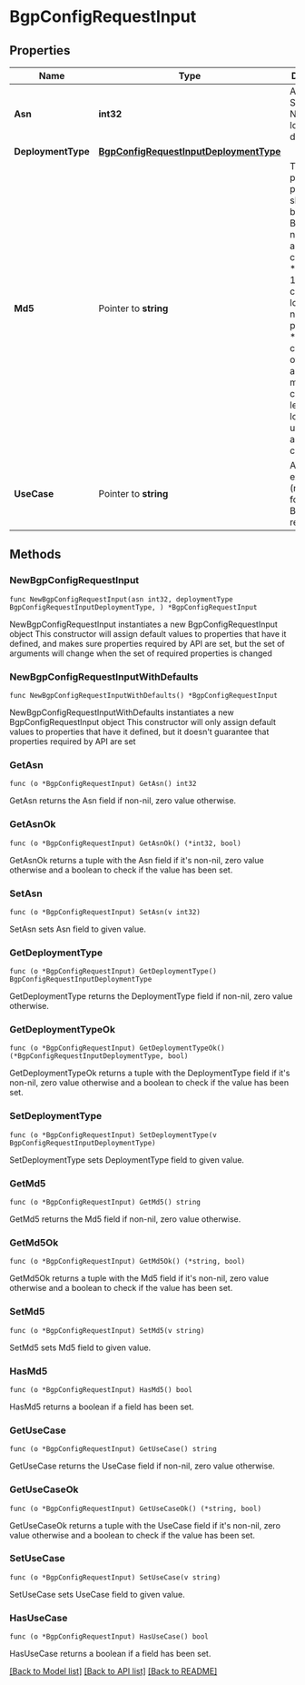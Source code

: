 # BgpConfigRequestInput

## Properties

Name | Type | Description | Notes
------------ | ------------- | ------------- | -------------
**Asn** | **int32** | Autonomous System Number for local BGP deployment. | 
**DeploymentType** | [**BgpConfigRequestInputDeploymentType**](BgpConfigRequestInputDeploymentType.md) |  | 
**Md5** | Pointer to **string** | The plaintext password to share between BGP neighbors as an MD5 checksum: * must be 10-20 characters long * may not include punctuation * must be a combination of numbers and letters * must contain at least one lowercase, uppercase, and digit character  | [optional] 
**UseCase** | Pointer to **string** | A use case explanation (necessary for global BGP request review). | [optional] 

## Methods

### NewBgpConfigRequestInput

`func NewBgpConfigRequestInput(asn int32, deploymentType BgpConfigRequestInputDeploymentType, ) *BgpConfigRequestInput`

NewBgpConfigRequestInput instantiates a new BgpConfigRequestInput object
This constructor will assign default values to properties that have it defined,
and makes sure properties required by API are set, but the set of arguments
will change when the set of required properties is changed

### NewBgpConfigRequestInputWithDefaults

`func NewBgpConfigRequestInputWithDefaults() *BgpConfigRequestInput`

NewBgpConfigRequestInputWithDefaults instantiates a new BgpConfigRequestInput object
This constructor will only assign default values to properties that have it defined,
but it doesn't guarantee that properties required by API are set

### GetAsn

`func (o *BgpConfigRequestInput) GetAsn() int32`

GetAsn returns the Asn field if non-nil, zero value otherwise.

### GetAsnOk

`func (o *BgpConfigRequestInput) GetAsnOk() (*int32, bool)`

GetAsnOk returns a tuple with the Asn field if it's non-nil, zero value otherwise
and a boolean to check if the value has been set.

### SetAsn

`func (o *BgpConfigRequestInput) SetAsn(v int32)`

SetAsn sets Asn field to given value.


### GetDeploymentType

`func (o *BgpConfigRequestInput) GetDeploymentType() BgpConfigRequestInputDeploymentType`

GetDeploymentType returns the DeploymentType field if non-nil, zero value otherwise.

### GetDeploymentTypeOk

`func (o *BgpConfigRequestInput) GetDeploymentTypeOk() (*BgpConfigRequestInputDeploymentType, bool)`

GetDeploymentTypeOk returns a tuple with the DeploymentType field if it's non-nil, zero value otherwise
and a boolean to check if the value has been set.

### SetDeploymentType

`func (o *BgpConfigRequestInput) SetDeploymentType(v BgpConfigRequestInputDeploymentType)`

SetDeploymentType sets DeploymentType field to given value.


### GetMd5

`func (o *BgpConfigRequestInput) GetMd5() string`

GetMd5 returns the Md5 field if non-nil, zero value otherwise.

### GetMd5Ok

`func (o *BgpConfigRequestInput) GetMd5Ok() (*string, bool)`

GetMd5Ok returns a tuple with the Md5 field if it's non-nil, zero value otherwise
and a boolean to check if the value has been set.

### SetMd5

`func (o *BgpConfigRequestInput) SetMd5(v string)`

SetMd5 sets Md5 field to given value.

### HasMd5

`func (o *BgpConfigRequestInput) HasMd5() bool`

HasMd5 returns a boolean if a field has been set.

### GetUseCase

`func (o *BgpConfigRequestInput) GetUseCase() string`

GetUseCase returns the UseCase field if non-nil, zero value otherwise.

### GetUseCaseOk

`func (o *BgpConfigRequestInput) GetUseCaseOk() (*string, bool)`

GetUseCaseOk returns a tuple with the UseCase field if it's non-nil, zero value otherwise
and a boolean to check if the value has been set.

### SetUseCase

`func (o *BgpConfigRequestInput) SetUseCase(v string)`

SetUseCase sets UseCase field to given value.

### HasUseCase

`func (o *BgpConfigRequestInput) HasUseCase() bool`

HasUseCase returns a boolean if a field has been set.


[[Back to Model list]](../README.md#documentation-for-models) [[Back to API list]](../README.md#documentation-for-api-endpoints) [[Back to README]](../README.md)


